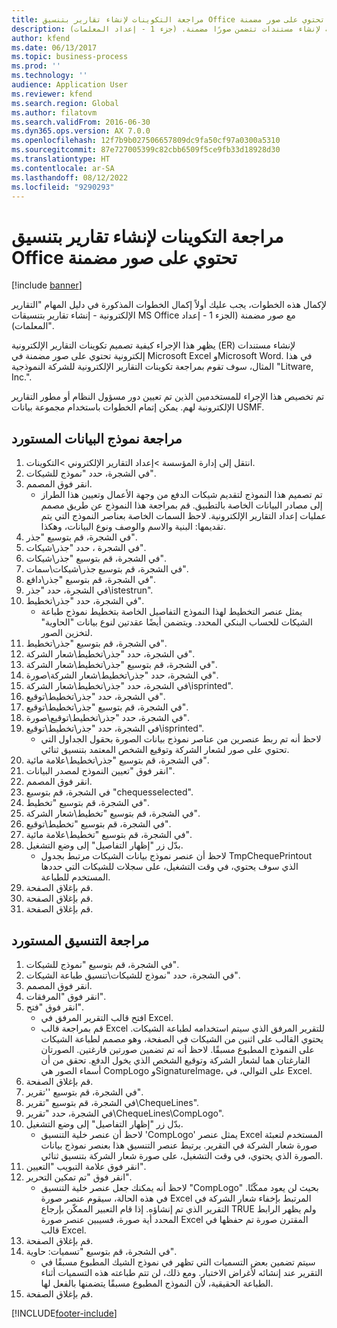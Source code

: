 ```yaml
---
title: مراجعة التكوينات لإنشاء تقارير بتنسيق Office تحتوي على صور مضمنة
description: توضح هذه المقالة كيفية تصميم تكوينات التقارير الإلكترونية لإنشاء مستندات تتضمن صورًا مضمنة. (جزء 1 - إعداد المعلمات).
author: kfend
ms.date: 06/13/2017
ms.topic: business-process
ms.prod: ''
ms.technology: ''
audience: Application User
ms.reviewer: kfend
ms.search.region: Global
ms.author: filatovm
ms.search.validFrom: 2016-06-30
ms.dyn365.ops.version: AX 7.0.0
ms.openlocfilehash: 12f7b9b027506657809dc9fa50cf97a0300a5310
ms.sourcegitcommit: 87e727005399c82cbb6509f5ce9fb33d18928d30
ms.translationtype: HT
ms.contentlocale: ar-SA
ms.lasthandoff: 08/12/2022
ms.locfileid: "9290293"
---
```

# <a name="review-configurations-to-generate-reports-in-office-format-that-have-embedded-images"></a>مراجعة التكوينات لإنشاء تقارير بتنسيق Office تحتوي على صور مضمنة

[!include [banner](../../includes/banner.md)]

لإكمال هذه الخطوات، يجب عليك أولاً إكمال الخطوات المذكورة في دليل المهام "التقارير الإلكترونية - إنشاء تقارير بتنسيقات MS Office مع صور مضمنة (الجزء 1 - إعداد المعلمات)‬".

يظهر هذا الإجراء كيفية تصميم تكوينات التقارير الإلكترونية (ER) لإنشاء مستندات إلكترونية تحتوي على صور مضمنة في Microsoft Excel وMicrosoft Word. في هذا المثال، سوف تقوم بمراجعة تكوينات التقارير الإلكترونية للشركة النموذجية "Litware, Inc.". 

تم تخصيص هذا الإجراء للمستخدمين الذين تم تعيين دور مسؤول النظام أو مطور التقارير الإلكترونية لهم. يمكن إتمام الخطوات باستخدام مجموعة بيانات USMF.


## <a name="review-the-imported-data-model"></a>مراجعة نموذج البيانات المستورد
1. انتقل إلى إدارة المؤسسة >إعداد التقارير الإلكتروني >التكوينات.
2. في الشجرة، حدد "نموذج للشيكات".
3. انقر فوق المصمم.
    * تم تصميم هذا النموذج لتقديم شيكات الدفع من وجهة الأعمال وتعيين هذا الطراز إلى مصادر البيانات الخاصة بالتطبيق. قم بمراجعة هذا النموذج عن طريق مصمم عمليات إعداد التقارير الإلكترونية. لاحظ السمات الخاصة بعناصر النموذج التي يتم تقديمها: البنية والاسم والوصف ونوع البيانات، وهكذا.   
4. في الشجرة، قم بتوسيع "جذر".
5. في الشجرة ، حدد "جذر\شيكات".
6. في الشجرة، قم بتوسيع "جذر\شيكات".
7. في الشجرة، قم بتوسيع جذر\شيكات\سمات".
8. في الشجرة، قم بتوسيع "جذر\دافع".
9. في الشجرة، حدد "جذر\istestrun".
10. في الشجرة، حدد "جذر\تخطيط".
    * يمثل عنصر التخطيط لهذا النموذج التفاصيل الخاصة بتخطيط نموذج طباعة الشيكات للحساب البنكي المحدد. ويتضمن أيضًا عقدتين لنوع بيانات "الحاوية" لتخزين الصور.   
11. في الشجرة، قم بتوسيع "جذر\تخطيط".
12. في الشجرة، حدد "جذر\تخطيط\شعار الشركة".
13. في الشجرة، قم بتوسيع "جذر\تخطيط\شعار الشركة".
14. في الشجرة، حدد "جذر\تخطيط\شعار الشركة\صورة".
15. في الشجرة، حدد "جذر\تخطيط\شعار الشركة\isprinted".
16. في الشجرة، حدد "جذر\تخطيط\توقيع".
17. في الشجرة، قم بتوسيع "جذر\تخطيط\توقيع".
18. في الشجرة، حدد "جذر\تخطيط\توقيع\صورة".
19. في الشجرة، حدد "جذر\تخطيط\توقيع\isprinted".
    * لاحظ أنه تم ربط عنصرين من عناصر نموذج بيانات الصورة بحقول الجداول التي تحتوي على صور لشعار الشركة وتوقيع الشخص المعتمد بتنسيق ثنائي.  
20. في الشجرة، قم بتوسيع "جذر\تخطيط\علامة مائية".
21. انقر فوق "تعيين النموذج لمصدر البيانات".
22. انقر فوق المصمم.
23. في الشجرة، قم بتوسيع "chequesselected".
24. في الشجرة، قم بتوسيع "تخطيط".
25. في الشجرة، قم بتوسيع "تخطيط\شعار الشركة".
26. في الشجرة، قم بتوسيع "تخطيط\توقيع".
27. في الشجرة، قم بتوسيع "تخطيط\علامة مائية".
28. بدّل زر "إظهار التفاصيل" إلى وضع التشغيل.
    * لاحظ أن عنصر نموذج بيانات الشيكات مرتبط بجدول TmpChequePrintout الذي سوف يحتوي، في وقت التشغيل، على سجلات للشيكات التي حددها المستخدم للطباعة.   
29. قم بإغلاق الصفحة.
30. قم بإغلاق الصفحة.
31. قم بإغلاق الصفحة.

## <a name="review-the-imported-format"></a>مراجعة التنسيق المستورد
1. في الشجرة، قم بتوسيع "نموذج للشيكات".
2. في الشجرة، حدد "نموذج للشيكات\تنسيق طباعة الشيكات".
3. انقر فوق المصمم.
4. انقر فوق "المرفقات".
5. انقر فوق "فتح".
    * افتح قالب التقرير المرفق في Excel.  
    * قم بمراجعة قالب Excel للتقرير المرفق الذي سيتم استخدامه لطباعة الشيكات. يحتوي القالب على اثنين من الشيكات في الصفحة، وهو مصمم لطباعة الشيكات على النموذج المطبوع مسبقًا. لاحظ أنه تم تضمين صورتين فارغتين. الصورتان الفارغتان هما لشعار الشركة وتوقيع الشخص الذي يخول الدفع. تحقق من أن أسماء الصور هي CompLogo وSignatureImage، على التوالي، في Excel.   
6. قم بإغلاق الصفحة.
7. في الشجرة، قم بتوسيع ''تقرير".
8. في الشجرة، قم بتوسيع "تقرير\ChequeLines".
9. في الشجرة، حدد "تقرير\ChequeLines\CompLogo".
10. بدّل زر "إظهار التفاصيل" إلى وضع التشغيل.
    * لاحظ أن عنصر خلية التنسيق 'CompLogo' يمثل عنصر Excel المستخدم لتعبئة صورة شعار الشركة في التقرير. يرتبط عنصر التنسيق هذا بعنصر نموذج بيانات الصورة الذي يحتوي، في وقت التشغيل، على صورة شعار الشركة بتنسيق ثنائي.   
11. انقر فوق علامة التبويب "التعيين".
12. انقر فوق "تم تمكين ‏‏التحرير".
    * لاحظ أنه يمكنك جعل عنصر خلية التنسيق "CompLogo" بحيث لن يعود ممكّنًا. في هذه الحالة، سيقوم عنصر صورة Excel المرتبط بإخفاء شعار الشركة في التقرير الذي تم إنشاؤه. إذا قام التعبير الممكّن بإرجاع TRUE ولم يظهر الرابط المحدد أية صورة، فسيبين عنصر صورة Excel المقترن صورة تم حفظها في قالب Excel.   
13. قم بإغلاق الصفحة.
14. في الشجرة، قم بتوسيع "تسميات: حاوية".
    * سيتم تضمين بعض التسميات التي تظهر في نموذج الشيك المطبوع مسبقًا في التقرير عند إنشائه لأغراض الاختبار. ومع ذلك، لن تتم طباعته هذه التسميات أثناء الطباعة الحقيقية، لأن النموذج المطبوع مسبقًا يتضمنها بالفعل لها.  
15. قم بإغلاق الصفحة.



[!INCLUDE[footer-include](../../../../includes/footer-banner.md)]
